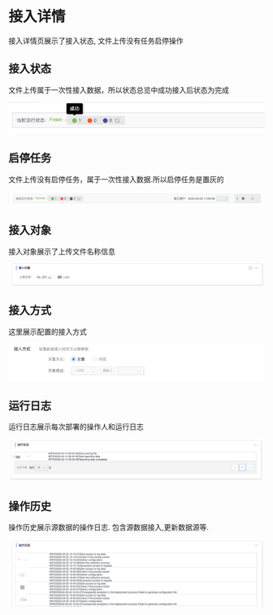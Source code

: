 # 接入详情

接入详情页展示了接入状态, 文件上传没有任务启停操作

## 接入状态

文件上传属于一次性接入数据，所以状态总览中成功接入后状态为完成

![](../../../../assets/access_file_status.png)

## 启停任务

文件上传没有启停任务，属于一次性接入数据.所以启停任务是置灰的

![](../../../../assets/access_file_no_control_task.png)

## 接入对象

接入对象展示了上传文件名称信息

![](../../../../assets/access_file_scope.png)

## 接入方式

这里展示配置的接入方式

![](../../../../assets/access_file_mode.png)

## 运行日志

运行日志展示每次部署的操作人和运行日志

![](../../../../assets/access_file_task_log.png)

## 操作历史

操作历史展示源数据的操作日志. 包含源数据接入,更新数据源等.

![](../../../../assets/access_file_op_log.png)

